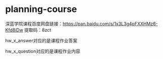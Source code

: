 # planning-course

深蓝学院课程百度网盘链接：https://pan.baidu.com/s/1x3L3g4pFXXHMz6-Kfd8iDw 
提取码：8zct

hw_x_answer对应的是课程作业答案

hw_x_question对应的是课程作业内容
